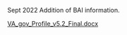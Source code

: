 Sept 2022
Addition of BAI information.

[VA_gov_Profile_v5.2_Final.docx](https://github.com/department-of-veterans-affairs/va.gov-team/files/9684973/VA_gov_Profile_v5.2_Final.docx)
